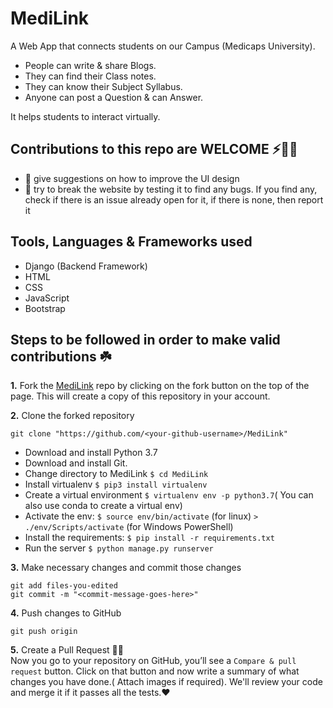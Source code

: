 # MediLink
A Web App that connects students on our Campus (Medicaps University). 
* People can write & share Blogs.
* They can find their Class notes.
* They can know their Subject Syllabus.
* Anyone can post a Question & can Answer.

It helps students to interact virtually.

## Contributions to this repo are WELCOME ⚡️🙌🏻
- :art: give suggestions on how to improve the UI design
- :hammer: try to break the website by testing it to find any bugs. If you find any, check if there is an issue already open for it, if there is none, then report it

## Tools, Languages & Frameworks used
* Django (Backend Framework)
* HTML
* CSS
* JavaScript
* Bootstrap

## Steps to be followed in order to make valid contributions ☘️

**1.** Fork the [MediLink](https://github.com/Uttam-Singhh/MediLink) repo by clicking on the fork button on the top of the page. This will create a copy of this repository in your account.

**2.** Clone the forked repository

	git clone "https://github.com/<your-github-username>/MediLink"
	
* Download and install Python 3.7
* Download and install Git.
* Change directory to MediLink `$ cd MediLink`
* Install virtualenv `$ pip3 install virtualenv`
* Create a virtual environment `$ virtualenv env -p python3.7`( You can also use conda to create a virtual env)
* Activate the env: `$ source env/bin/activate` (for linux) `> ./env/Scripts/activate` (for Windows PowerShell)
* Install the requirements: `$ pip install -r requirements.txt`
* Run the server `$ python manage.py runserver`
	
**3.** Make necessary changes and commit those changes

	git add files-you-edited
	git commit -m "<commit-message-goes-here>"
	
**4.** Push changes to GitHub

	git push origin
	
**5.** Create a Pull Request 🤟🏻 
	<br>Now you go to your repository on GitHub, you’ll see a `Compare & pull request` button. Click on that button and now write a summary of what changes you have done.( Attach images if required). We'll review your code and merge it if it passes all the tests.❤️

